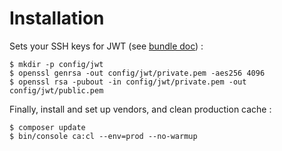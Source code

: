 Installation
============

Sets your SSH keys for JWT (see [bundle doc][LexikJWTAuthenticationBundleDoc]) :

```
$ mkdir -p config/jwt
$ openssl genrsa -out config/jwt/private.pem -aes256 4096
$ openssl rsa -pubout -in config/jwt/private.pem -out config/jwt/public.pem
```

Finally, install and set up vendors, and clean production cache :

```
$ composer update
$ bin/console ca:cl --env=prod --no-warmup
```

[LexikJWTAuthenticationBundleDoc]: https://github.com/lexik/LexikJWTAuthenticationBundle/blob/master/Resources/doc/index.md#getting-started

